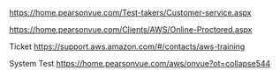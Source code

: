 https://home.pearsonvue.com/Test-takers/Customer-service.aspx

https://home.pearsonvue.com/Clients/AWS/Online-Proctored.aspx

Ticket
https://support.aws.amazon.com/#/contacts/aws-training


System Test
https://home.pearsonvue.com/aws/onvue?ot=collapse544